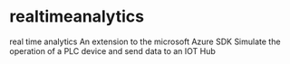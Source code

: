 # realtimeanalytics
real time analytics
An extension to the microsoft Azure SDK
Simulate the operation of a PLC device and send data to an IOT Hub
